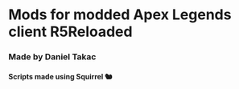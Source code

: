 # Mods for modded Apex Legends client R5Reloaded

### Made by Daniel Takac

#### Scripts made using Squirrel 🐿️
